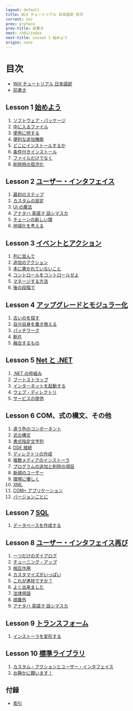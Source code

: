 ```yaml
---
layout: default
title: WiX チュートリアル 日本語訳 目次
current: toc
prev: preface
prev-title: 前書き
next: ch01/index
next-title: Lesson 1 始めよう
origin: none
---
```

# 目次

- [WiX チュートリアル 日本語訳](index.html)
- [前書き](preface.html)

## Lesson 1 [始めよう](ch01/index.html)

1. [ソフトウェア・パッケージ](ch01/01-the-software-package.html)
2. [中に入るファイル](ch01/02-the-files-inside.html)
3. [使用に供する](ch01/03-putting-it-to-use.html)
4. [便利な追加機能](ch01/04-useful-extras.html)
5. [どこにインストールするか](ch01/05-where-to-install.html)
6. [条件付きインストール](ch01/06-conditional-installation.html)
7. [ファイルだけでなく](ch01/07-beyond-files.html)
8. [削除時の孤児化](ch01/08-orphaned-on-removal.html)

## Lesson 2 [ユーザー・インタフェイス](ch02/index.html)

1. [最初のステップ](ch02/01-first-steps.html)
2. [カスタムの設定](ch02/02-custom-settings.html)
3. [UI の魔法](ch02/03-ui-wizardry)
4. [アナタハ 英語ヲ 話シマスカ](ch02/04-do-you-speak-english)
5. [チェーンの新しい環](ch02/05-new-link-in-the-chain)
6. [地域化を考える](ch02/06-think-localized)

## Lesson 3 [イベントとアクション](ch03/index.html)

1. [列に並んで](ch03/01-queueing-up.html)
2. [追加のアクション](ch03/02-extra-actions.html)
3. [本に書かれていないこと](ch03/03-whats-not-in-the-book.html)
4. [コントロールをコントロールせよ](ch03/04-control-your-controls.html)
5. [マネージする方法](ch03/05-how-to-manage.html)
6. [後の段階で](ch03/06-at-a-later-stage.html)

## Lesson 4 [アップグレードとモジュラー化](ch04/index.html)

1. [古いのを探す](ch04/01-checking-for-oldies)
2. [自分自身を置き換える](ch04/02-replacing-ourselves)
3. [パッチワーク](ch04/03-patchwork)
4. [断片](ch04/04-fragments)
5. [融合するもの](ch04/05-mergers)

## Lesson 5 [Net と .NET](ch05/index.html)

1. [.NET の枠組み](ch05/01-framed-by-net.html)
2. [ブートストラップ](ch05/02-bootstrapping.html)
3. [インターネットを起動する](ch05/03-launch-the-internet.html)
4. [ウェブ・ディレクトリ](ch05/04-web-directory.html)
5. [サービスの提供](ch05/05-services-rendered.html)

## Lesson 6 COM、式の構文、その他

1. [違う色のコンポーネント](ch06/01-components-of-a-different-color.html)
2. [式の構文](ch06/02-expression-syntax.html)
3. [書式指定文字列](ch06/03-formatted-strings.html)
4. [DDE 接続](ch06/04-dde-connections.html)
5. [ディレクトリの作成](ch06/05-creating-directories.html)
6. [複数メディアのインストーラ](ch06/06-multi-media-installations.html)
7. [プログラムの追加と削除の項目](ch06/07-add-or-remove-programs-entries.html)
8. [新顔のユーザー](ch06/08-new-user-on-the-block.html)
9. [環境に優しく](ch06/09-environmentally-friendly.html)
10. [XML](ch06/10-xml.html)
11. [COM+ アプリケーション](ch06/11-complus-applications.html)
12. [バージョンごとに](ch06/12-version-by-version.html)

## Lesson 7 [SQL]()

1. [データベースを作成する]()

## Lesson 8 [ユーザー・インタフェイス再び]()

1. [一つだけのダイアログ]()
2. [チューニング・アップ]()
3. [相互作用]()
4. [カスタマイズがいっぱい]()
5. [これが進捗ですか？]()
6. [よく出来ました]()
7. [法律用語]()
8. [順番外]()
9. [アナタハ 英語ヲ 話シマスカ]()

## Lesson 9 [トランスフォーム]()

1. [インストーラを変形する]()

## Lesson 10 [標準ライブラリ]()

1. [カスタム・アクションとユーザー・インタフェイス]()
2. [お静かに願います！]()

## 付録

- [索引]()